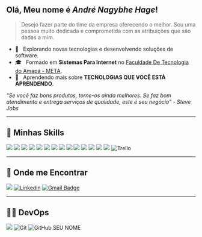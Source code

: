 ## Olá, Meu nome é <strong> *André Nagybhe Hage*!</strong>

> Desejo fazer parte do time da empresa oferecendo o melhor. Sou uma pessoa muito dedicada e comprometida com as atribuições que são dadas a mim.
- 🤔 &nbsp; Explorando novas tecnologias e desenvolvendo soluções de software.
- 🎓 &nbsp; Formado em  **Sistemas Para Internet** no <a href="https://meta.edu.br/faculdade/">Faculdade De Tecnologia do Amapá - META</a>.
- 🌱 &nbsp; Aprendendo mais sobre **TECNOLOGIAS QUE VOCÊ ESTÁ APRENDENDO**.

<i>“Se você faz bons produtos, torne-os ainda melhores. Se faz bom atendimento e entrega serviços de qualidade, este é seu negócio” - Steve Jobs</i>

----

## 🚀 Minhas Skills

<img src="https://img.shields.io/badge/Figma-F24E1E?style=for-the-badge&logo=figma&logoColor=white" /> <img src="https://img.shields.io/badge/Adobe%20Illustrator-FF9A00?style=for-the-badge&logo=adobe%20illustrator&logoColor=white" /> <img src="https://img.shields.io/badge/Adobe%20Photoshop-31A8FF?style=for-the-badge&logo=Adobe%20Photoshop&logoColor=black"/> <img src="https://img.shields.io/badge/React_Native-20232A?style=for-the-badge&logo=react&logoColor=61DAFB" /> <img src="https://img.shields.io/badge/Linux-FCC624?style=for-the-badge&logo=linux&logoColor=black" /> <img src="https://img.shields.io/badge/Git-F05032?style=for-the-badge&logo=git&logoColor=white"/> <img src="https://img.shields.io/badge/jQuery-0769AD?style=for-the-badge&logo=jquery&logoColor=white" /> <img src="https://img.shields.io/badge/Bootstrap-563D7C?style=for-the-badge&logo=bootstrap&logoColor=white" /> <img src="https://img.shields.io/badge/Markdown-000000?style=for-the-badge&logo=markdown&logoColor=white" /> <img src="https://img.shields.io/badge/MySQL-00000F?style=for-the-badge&logo=mysql&logoColor=white" /> <img src="https://img.shields.io/badge/HTML5-E34F26?style=for-the-badge&logo=html5&logoColor=white" /> <img src="https://img.shields.io/badge/CSS-239120?style=for-the-badge&logo=css3&logoColor=white" /> <img src="https://img.shields.io/badge/JavaScript-F7DF1E?style=for-the-badge&logo=javascript&logoColor=black" /> <img src="https://img.shields.io/badge/PHP-777BB4?style=for-the-badge&logo=php&logoColor=white" /> ![Trello](https://img.shields.io/badge/-Trello-333333?style=flat&logo=trello&logoColor=007ACC)

----

## 💬 Onde me Encontrar

<img src="https://img.shields.io/badge/Spotify-1ED760?style=for-the-badge&logo=spotify&logoColor=white" />  [![Linkedin](https://img.shields.io/badge/-Linkedin-blue?style=flat-square&logo=Linkedin&logoColor=white&link=LINK-DO-SEU-LINKEDIN)](https://www.linkedin.com/in/andr%C3%A9-nagybhe-153b171b2/) [![Gmail Badge](https://img.shields.io/badge/-Gmail-006bed?style=flat-square&logo=Gmail&logoColor=white&link=mailto:SEU-EMAIL)](mailto:ins4nityhz@gmail.com)

----
##  👨‍💻 DevOps
  
<img src="https://img.shields.io/badge/GitLab-330F63?style=for-the-badge&logo=gitlab&logoColor=white" /> ![Git](https://img.shields.io/badge/-Git-333333?style=flat&logo=git) ![GitHub SEU NOME]( https://img.shields.io/github/followers/nagybhe?label=follow&style=social) 
